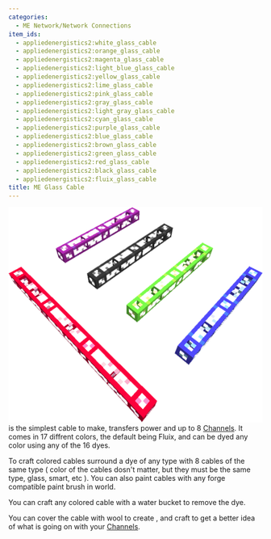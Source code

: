 ```yaml
---
categories:
  - ME Network/Network Connections
item_ids:
  - appliedenergistics2:white_glass_cable
  - appliedenergistics2:orange_glass_cable
  - appliedenergistics2:magenta_glass_cable
  - appliedenergistics2:light_blue_glass_cable
  - appliedenergistics2:yellow_glass_cable
  - appliedenergistics2:lime_glass_cable
  - appliedenergistics2:pink_glass_cable
  - appliedenergistics2:gray_glass_cable
  - appliedenergistics2:light_gray_glass_cable
  - appliedenergistics2:cyan_glass_cable
  - appliedenergistics2:purple_glass_cable
  - appliedenergistics2:blue_glass_cable
  - appliedenergistics2:brown_glass_cable
  - appliedenergistics2:green_glass_cable
  - appliedenergistics2:red_glass_cable
  - appliedenergistics2:black_glass_cable
  - appliedenergistics2:fluix_glass_cable
title: ME Glass Cable
---
```


![A Picture of Glass Cable.](../../../../public/assets/large/glass_cable.png)<ItemLink
id="appliedenergistics2:fluix_glass_cable"/> is the simplest cable
to make, transfers power and up to 8 [Channels](../../channels.md). It
comes in 17 diffrent colors, the default being Fluix, and can be dyed any
color using any of the 16 dyes.

To craft colored cables surround a dye of any type with 8 cables of the same
type ( color of the cables dosn't matter, but they must be the same type,
glass, smart, etc ). You can also paint cables with any forge compatible paint
brush in world.

You can craft any colored cable with a water bucket to remove the dye.

You can cover the cable with wool to create <ItemLink
id="appliedenergistics2:fluix_covered_cable"/>, and craft <ItemLink
id="appliedenergistics2:fluix_smart_cable"/> to get a better idea of
what is going on with your [Channels](../../channels.md).

<RecipeFor id="appliedenergistics2:fluix_glass_cable"/>
